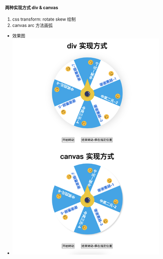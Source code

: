 
#### 两种实现方式 div & canvas
1. css transform: rotate skew 绘制
2. canvas arc 方法画弧
- 效果图
- ![](./assets/lucky-spin.png)

